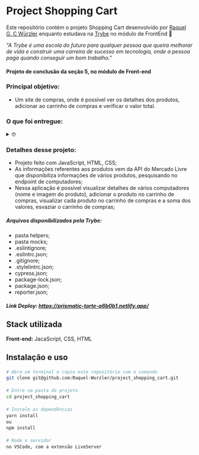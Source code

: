 # Project Shopping Cart

Este repositório contém o projeto Shopping Cart desenvolvido por [Raquel G. C Würzler](https://www.linkedin.com/in/raquel-c-wurzler/) enquanto estudava na [Trybe](https://www.betrybe.com/) no módulo de FrontEnd :rocket:

_"A Trybe é uma escola do futuro para qualquer pessoa que queira melhorar de vida e construir uma carreira de sucesso em tecnologia, onde a pessoa paga quando conseguir um bom trabalho."_

#### Projeto de conclusão da seção 5, no módulo de Front-end

### Principal objetivo:
* Um site de compras, onde é possível ver os detalhes dos produtos, adicionar ao carrinho de compras e verificar o valor total.

### O que foi entregue:
<details>
  <summary>🤓</summary>
  <img height="450em" width="800px" src="./ImagemDaTela.png"/>
  <br />
  
</details>

### Detalhes desse projeto:
* Projeto feito com JavaScript, HTML, CSS;
* As informações referentes aos produtos vem da API do Mercado Livre que disponibiliza informações de vários produtos, pesquisando no endpoint de computadores;
* Nessa aplicação é possível visualizar detalhes de vários computadores (nome e imagem do produto), adicionar o produto no carrinho de compras, visualizar cada produto no carrinho de compras e a soma dos valores, esvaziar o carrinho de compras;


##### Arquivos disponibilizados pela Trybe:
* pasta helpers;
* pasta mocks;
* .eslintignore;
* .eslintrc.json;
* .gitignore;
* .stylelintrc.json;
* cypress.json;
* package-lock.json;
* package.json;
* reporter.json;

##### Link Deploy: https://prismatic-torte-a6b0b1.netlify.app/

## Stack utilizada

**Front-end:** JacaScript, CSS, HTML

## Instalação e uso

```bash
# Abra um terminal e copie este repositório com o comando
git clone git@github.com:Raquel-Wurzler/project_shopping_cart.git

# Entre na pasta do projeto 
cd project_shopping_cart

# Instale as dependências
yarn install
ou 
npm install

# Rode o servidor
no VSCode, com a extensão LiveServer

```
